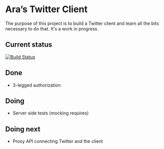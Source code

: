 # Ara’s Twitter Client

The purpose of this project is to build a Twitter client and learn all the bits necessary to do that. It's a work in progress.

## Current status
[![Build Status](https://travis-ci.org/arapehl/twitter-client.svg?branch=master)](https://travis-ci.org/arapehl/twitter-client)

## Done
- 3-legged authorization

## Doing
- Server side tests (mocking requires)

## Doing next
- Proxy API connecting Twitter and the client

